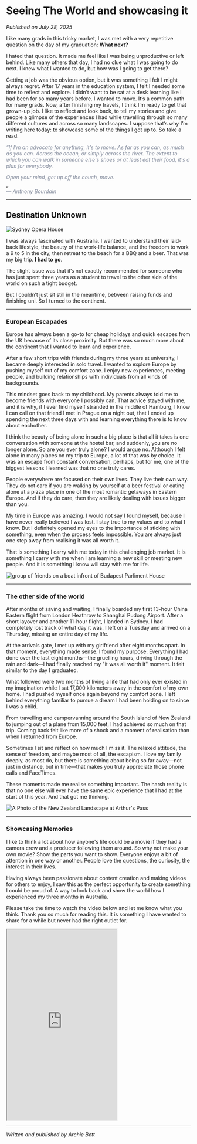 
# Seeing The World and showcasing it

*Published on July 28, 2025*

Like many grads in this tricky market, I was met with a very repetitive question on the day of my graduation:
**What next?**

I hated that question. It made me feel like I was being unproductive or left behind. Like many others that day, I had no clue what I was going to do next. I knew what I wanted to do, but how was I going to get there?

Getting a job was the obvious option, but it was something I felt I might always regret. After 17 years in the education system, I felt I needed some time to reflect and explore. I didn’t want to be sat at a desk learning like I had been for so many years before. I wanted to move.
It’s a common path for many grads. Now, after finishing my travels, I think I’m ready to get that grown-up job. I like to reflect and look back, to tell my stories and give people a glimpse of the experiences I had while travelling through so many different cultures and across so many landscapes.
I suppose that’s why I’m writing here today: to showcase some of the things I got up to. So take a read.

<p style="font-style: italic; color: #848c9d;">
“If I'm an advocate for anything, it's to move. As far as you can, as much as you can. Across the ocean, or simply across the river. The extent to which you can walk in someone else's shoes or at least eat their food, it's a plus for everybody.</p>
<p style="font-style: italic; color: #848c9d;">Open your mind, get up off the couch, move.</p>”
<p style="font-style: italic; color: #848c9d; margin-top: -10px">― Anthony Bourdain </p>


---

## Destination Unknown

<img src="/images/sydney_opera_house.jpg" alt="Sydney Opera House" class="rounded-lg size-102 mx-auto mt-5"/>

I was always fascinated with Australia. I wanted to understand their laid-back lifestyle, the beauty of the work-life balance, and the freedom to work a 9 to 5 in the city, then retreat to the beach for a BBQ and a beer. That was my big trip. **I had to go**.

The slight issue was that it’s not exactly recommended for someone who has just spent three years as a student to travel to the other side of the world on such a tight budget.

But I couldn’t just sit still in the meantime, between raising funds and finishing uni. So I turned to the continent.

---

### European Escapades

Europe has always been a go-to for cheap holidays and quick escapes from the UK because of its close proximity. But there was so much more about the continent that I wanted to learn and experience.

After a few short trips with friends during my three years at university, I became deeply interested in solo travel. I wanted to explore Europe by pushing myself out of my comfort zone. I enjoy new experiences, meeting people, and building relationships with individuals from all kinds of backgrounds.

This mindset goes back to my childhood. My parents always told me to become friends with everyone I possibly can. That advice stayed with me, and it is why, if I ever find myself stranded in the middle of Hamburg, I know I can call on that friend I met in Prague on a night out, that I ended up spending the next three days with and learning everything there is to know about eachother.

I think the beauty of being alone in such a big place is that all it takes is one conversation with someone at the hostel bar, and suddenly, you are no longer alone. So are you ever truly alone? I would argue no. Although I felt alone in many places on my trip to Europe, a lot of that was by choice. It was an escape from constant conversation, perhaps, but for me, one of the biggest lessons I learned was that no one truly cares.

People everywhere are focused on their own lives. They live their own way. They do not care if you are walking by yourself at a beer festival or eating alone at a pizza place in one of the most romantic getaways in Eastern Europe. And if they do care, then they are likely dealing with issues bigger than you.

My time in Europe was amazing. I would not say I found myself, because I have never really believed I was lost. I stay true to my values and to what I know. But I definitely opened my eyes to the importance of sticking with something, even when the process feels impossible. You are always just one step away from realising it was all worth it.

That is something I carry with me today in this challenging job market. It is something I carry with me when I am learning a new skill or meeting new people. And it is something I know will stay with me for life.

<img src="images/budapest_and_friends.JPG" alt="group of friends on a boat infront of Budapest Parliment House" class="rounded-lg w-100 mx-auto shadow-lg"/>

---

### The other side of the world

After months of saving and waiting, I finally boarded my first 13-hour China Eastern flight from London Heathrow to Shanghai Pudong Airport. After a short layover and another 11-hour flight, I landed in Sydney. I had completely lost track of what day it was. I left on a Tuesday and arrived on a Thursday, missing an entire day of my life.

At the arrivals gate, I met up with my girlfriend after eight months apart. In that moment, everything made sense. I found my purpose. Everything I had done over the last eight months—the gruelling hours, driving through the rain and dark—I had finally reached my "it was all worth it" moment. It felt similar to the day I graduated.

What followed were two months of living a life that had only ever existed in my imagination while I sat 17,000 kilometers away in the comfort of my own home. I had pushed myself once again beyond my comfort zone. I left behind everything familiar to pursue a dream I had been holding on to since I was a child.

From travelling and campervanning around the South Island of New Zealand to jumping out of a plane from 15,000 feet, I had achieved so much on that trip. Coming back felt like more of a shock and a moment of realisation than when I returned from Europe.

Sometimes I sit and reflect on how much I miss it. The relaxed attitude, the sense of freedom, and maybe most of all, the escapism. I love my family deeply, as most do, but there is something about being so far away—not just in distance, but in time—that makes you truly appreciate those phone calls and FaceTimes.

These moments made me realise something important. The harsh reality is that no one else will ever have the same epic experience that I had at the start of this year. And that got me thinking.

<img src="/images/new_zealand_landscape.jpg" alt="A Photo of the New Zealand Landscape at Arthur's Pass" class="rounded-lg w-100 mx-auto shadow-lg"/>

---

### Showcasing Memories

I like to think a lot about how anyone's life could be a movie if they had a camera crew and a producer following them around. So why not make your own movie? Show the parts you want to show. Everyone enjoys a bit of attention in one way or another. People love the questions, the curiosity, the interest in their lives.

Having always been passionate about content creation and making videos for others to enjoy, I saw this as the perfect opportunity to create something I could be proud of. A way to look back and show the world how I experienced my three months in Australia.

Please take the time to watch the video below and let me know what you think. Thank you so much for reading this. It is something I have wanted to share for a while but never had the right outlet for.

<iframe width="300" height="520" class="mx-auto"
src="https://www.youtube.com/embed/YSeUHUQGEs8">
</iframe>

---

*Written and published by Archie Bett*

